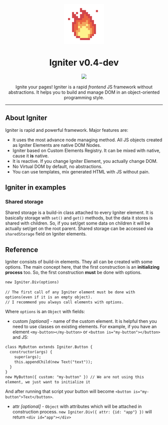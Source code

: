 <p align="center"> <img src="https://github.com/nicoth-in/igniter/raw/v0.3/content/Logo.png"></p>
<h1 align="center">Igniter v0.4-dev</h1>
<p align="center"><a href="https://github.com/nicoth-in/igniter/blob/v0.3/LICENSE.md"><img src="https://img.shields.io/badge/license-MIT-blue.svg"></a></p>

<p align="center">Ignite your pages! Igniter is a rapid <i>frontend</i> JS framework without abstractions.
It helps you to build and manage DOM in an object-oriented programming style.</p>
<hr>

## About Igniter

Igniter is rapid and powerful framework. Major features are:

- It uses the most advance node managing method. All JS objects created as Igniter Elements are native DOM Nodes.
- Igniter based on Custom Elements Registry. It can be mixed with native, cause it **is** native.
- It is reactive. If you change Igniter Element, you actually change DOM.
- No Virtual DOM by default, no abstractions.
- You can use templates, mix generated HTML with JS without pain.

## Igniter in examples

### Shared storage

Shared storage is a build-in class attached to every Igniter element.
It is basically storage with `set()` and `get()` methods, but the data it stores is shared with children.
So, if you set/get some data on children it will be actually set/get on the root parent.
Shared storage can be accessed via `sharedStorage` field on Igniter elements.

## Reference

Igniter consists of build-in elements. They all can be created with some options.
The main concept here, that the first construction is an **initializing process** too.
So, the first construction **must** be done with options.
```
new Igniter.Div(options)

// The first call of any Igniter element must be done with options(even if it is an empty object).
// I recommend you always call elements with options.

```
Where `options` is an `Object` with fields:
  - custom *[optional]* - name of the custom element.
  It is helpful then you need to use classes on existing elements.
  For example, if you have an element `<my-button></my-button>` or `<button is="my-button"></button>`
  and JS:
  ```
  class MyButton extends Igniter.Button {
    constructor(args) {
      super(args);
      this.appendChild(new Text("text"));
    }
  }
  new MyButton({ custom: "my-button" }) // We are not using this element, we just want to initialize it
  ```
  And after running that script your button will become `<button is="my-button">Text</button>`.

  - attr *[optional]* - `Object` with attributes which will be attached in construction process.
  `new Igniter.Div({ attr: {id: "app"} })` will return `<div id="app"></div>`
